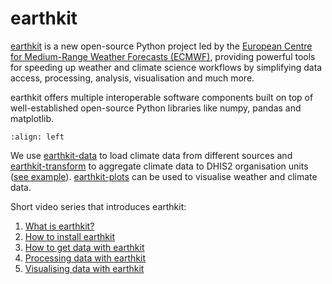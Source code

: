 # earthkit

[earthkit](https://ecmwf.github.io/earthkit-website/) is a new open-source Python project led by the [European Centre for Medium-Range Weather Forecasts (ECMWF)](https://www.ecmwf.int/), providing powerful tools for speeding up weather and climate science workflows by simplifying data access, processing, analysis, visualisation and much more.

earthkit offers multiple interoperable software components built on top of well-established open-source Python libraries like numpy, pandas and matplotlib.

```{figure} images/earthkit-tools.png
:align: left
```

We use [earthkit-data](https://earthkit-data.readthedocs.io/) to load climate data from different sources and [earthkit-transform](https://earthkit-transforms.readthedocs.io/) to aggregate climate data to DHIS2 organisation units ([see example](../aggregation/earthkit-netcdf.ipynb)). [earthkit-plots](https://earthkit-plots.readthedocs.io/) can be used to visualise weather and climate data.

Short video series that introduces earthkit:

1. [What is earthkit?](https://www.youtube.com/watch?v=UEZIqoTEPjA)
2. [How to install earthkit](https://www.youtube.com/watch?v=tEX9e1_JERw)
3. [How to get data with earthkit](https://www.youtube.com/watch?v=no01ovW1pF8)
4. [Processing data with earthkit](https://www.youtube.com/watch?v=e5oj2sCMgbg)
5. [Visualising data with earthkit](https://www.youtube.com/watch?v=p2Q0KxWbqtM)
